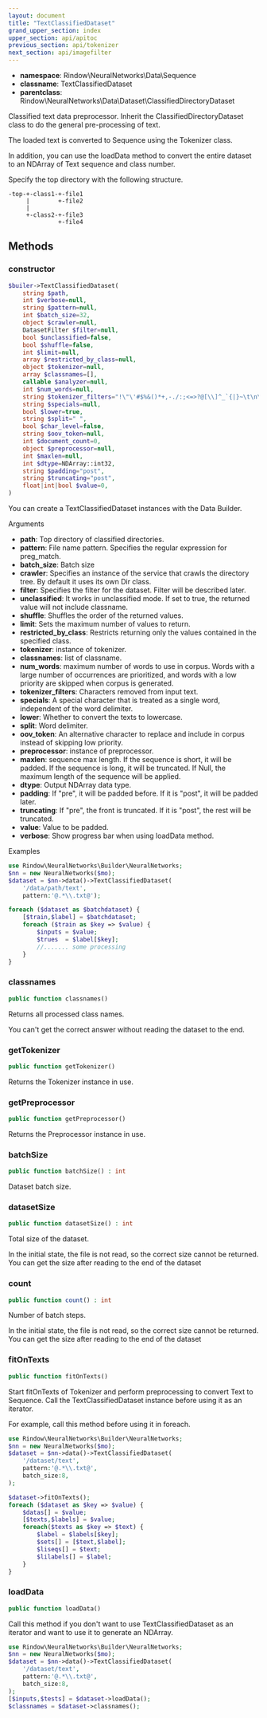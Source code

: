 ```yaml
---
layout: document
title: "TextClassifiedDataset"
grand_upper_section: index
upper_section: api/apitoc
previous_section: api/tokenizer
next_section: api/imagefilter
---
```


- **namespace**: Rindow\NeuralNetworks\Data\Sequence
- **classname**: TextClassifiedDataset
- **parentclass**: Rindow\NeuralNetworks\Data\Dataset\ClassifiedDirectoryDataset

Classified text data preprocessor.
Inherit the ClassifiedDirectoryDataset class to do the general pre-processing of text.

The loaded text is converted to Sequence using the Tokenizer class.

In addition, you can use the loadData method to convert the entire dataset to an NDArray of Text sequence and class number.

Specify the top directory with the following structure.
```
-top-+-class1-+-file1
     |        +-file2
     |
     +-class2-+-file3
              +-file4
```

Methods
-------

### constructor
```php
$builer->TextClassifiedDataset(
    string $path,
    int $verbose=null,
    string $pattern=null,
    int $batch_size=32,
    object $crawler=null,
    DatasetFilter $filter=null,
    bool $unclassified=false,
    bool $shuffle=false,
    int $limit=null,
    array $restricted_by_class=null,
    object $tokenizer=null,
    array $classnames=[],
    callable $analyzer=null,
    int $num_words=null,
    string $tokenizer_filters="!\"\'#$%&()*+,-./:;<=>?@[\\]^_`{|}~\t\n\r",
    string $specials=null,
    bool $lower=true,
    string $split=" ",
    bool $char_level=false,
    string $oov_token=null,
    int $document_count=0,
    object $preprocessor=null,
    int $maxlen=null,
    int $dtype=NDArray::int32,
    string $padding="post",
    string $truncating="post",
    float|int|bool $value=0,
)
```
You can create a TextClassifiedDataset instances with the Data Builder.

Arguments

- **path**: Top directory of classified directories.
- **pattern**: File name pattern. Specifies the regular expression for preg_match.
- **batch_size**: Batch size
- **crawler**: Specifies an instance of the service that crawls the directory tree. By default it uses its own Dir class.
- **filter**: Specifies the filter for the dataset. Filter will be described later.
- **unclassified**: It works in unclassified mode. If set to true, the returned value will not include classname.
- **shuffle**: Shuffles the order of the returned values.
- **limit**: Sets the maximum number of values to return.
- **restricted_by_class**: Restricts returning only the values contained in the specified class.
- **tokenizer**: instance of tokenizer.
- **classnames**: list of classname.
- **num_words**: maximum number of words to use in corpus. Words with a large number of occurrences are prioritized, and words with a low priority are skipped when corpus is generated.
- **tokenizer_filters**: Characters removed from input text.
- **specials**: A special character that is treated as a single word, independent of the word delimiter.
- **lower**: Whether to convert the texts to lowercase.
- **split**: Word delimiter.
- **oov_token**: An alternative character to replace and include in corpus instead of skipping low priority.
- **preprocessor**: instance of preprocessor.
- **maxlen**: sequence max length. If the sequence is short, it will be padded. If the sequence is long, it will be truncated. If Null, the maximum length of the sequence will be applied.
- **dtype**: Output NDArray data type.
- **padding**: If "pre", it will be padded before. If it is "post", it will be padded later.
- **truncating**: If "pre", the front is truncated. If it is "post", the rest will be truncated.
- **value**: Value to be padded.
- **verbose**: Show progress bar when using loadData method.

Examples

```php
use Rindow\NeuralNetworks\Builder\NeuralNetworks;
$nn = new NeuralNetworks($mo);
$dataset = $nn->data()->TextClassifiedDataset(
    '/data/path/text',
    pattern:'@.*\\.txt@');

foreach ($dataset as $batchdataset) {
    [$train,$label] = $batchdataset;
    foreach ($train as $key => $value) {
        $inputs = $value;
        $trues  = $label[$key];
        //....... some processing
    }
}
```

### classnames
```php
public function classnames()
```
Returns all processed class names.

You can't get the correct answer without reading the dataset to the end.

### getTokenizer
```php
public function getTokenizer()
```
Returns the Tokenizer instance in use.

### getPreprocessor
```php
public function getPreprocessor()
```
Returns the Preprocessor instance in use.

### batchSize
```php
public function batchSize() : int
```
Dataset batch size.


### datasetSize
```php
public function datasetSize() : int
```
Total size of the dataset.

In the initial state, the file is not read, so the correct size cannot be returned.
You can get the size after reading to the end of the dataset

### count
```php
public function count() : int
```
Number of batch steps.

In the initial state, the file is not read, so the correct size cannot be returned.
You can get the size after reading to the end of the dataset

### fitOnTexts
```php
public function fitOnTexts()
```
Start fitOnTexts of Tokenizer and perform preprocessing to convert Text to Sequence.
Call the TextClassifiedDataset instance before using it as an iterator.

For example, call this method before using it in foreach.

```php
use Rindow\NeuralNetworks\Builder\NeuralNetworks;
$nn = new NeuralNetworks($mo);
$dataset = $nn->data()->TextClassifiedDataset(
    '/dataset/text',
    pattern:'@.*\\.txt@',
    batch_size:8,
);

$dataset->fitOnTexts();
foreach ($dataset as $key => $value) {
    $datas[] = $value;
    [$texts,$labels] = $value;
    foreach($texts as $key => $text) {
        $label = $labels[$key];
        $sets[] = [$text,$label];
        $liseqs[] = $text;
        $lilabels[] = $label;
    }
}

```

### loadData
```php
public function loadData()
```
Call this method if you don't want to use TextClassifiedDataset as an iterator and want to use it to generate an NDArray.

```php
use Rindow\NeuralNetworks\Builder\NeuralNetworks;
$nn = new NeuralNetworks($mo);
$dataset = $nn->data()->TextClassifiedDataset(
    '/dataset/text',
    pattern:'@.*\\.txt@',
    batch_size:8,
);
[$inputs,$tests] = $dataset->loadData();
$classnames = $dataset->classnames();
```
